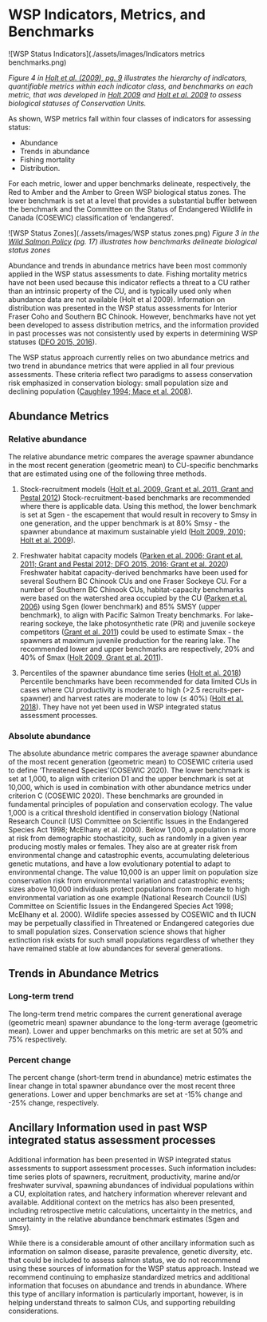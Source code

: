 # WSP Indicators, Metrics, and Benchmarks

![WSP Status Indicators](./assets/images/Indicators metrics benchmarks.png)

*Figure 4 in <a href="https://waves-vagues.dfo-mpo.gc.ca/library-bibliotheque/339096.pdf">Holt et al. (2009), pg. 9</a> illustrates the hierarchy of indicators, quantifiable metrics within each indicator class, and 
benchmarks on each metric, that was developed in [Holt 2009](./References.md) and [Holt et al. 2009](./References.md) to assess biological statuses of Conservation Units.*

As shown, WSP metrics fall within four classes of indicators for assessing status: 
* Abundance
* Trends in abundance
* Fishing mortality
* Distribution. 

For each metric, lower and upper benchmarks delineate, respectively, the Red to Amber and the Amber to Green WSP biological status zones. The lower benchmark is set at a level that provides 
a substantial buffer between the benchmark and the Committee on the Status of Endangered Wildlife in Canada (COSEWIC) classification of ‘endangered’. 

![WSP Status Zones](./assets/images/WSP status zones.png)
*Figure 3 in the <a href=">https://waves-vagues.dfo-mpo.gc.ca/library-bibliotheque/315577.pdf">Wild Salmon Policy</a> (pg. 17) illustrates how benchmarks delineate biological status zones*
<br>

Abundance and trends in abundance metrics have been most commonly applied in the WSP status assessments to date. Fishing mortality metrics have not been used because this indicator reflects a threat to a CU rather than an intrinsic property of the CU, and is typically used only 
when abundance data are not available (Holt et al 2009). Information on distribution was presented in the WSP status assessments for Interior Fraser Coho and Southern BC Chinook. However, benchmarks have not yet been 
developed to assess distribution metrics, and the information provided in past processes was not consistently used by experts in determining WSP statuses ([DFO 2015, 2016](./References.md)). 

The WSP status approach currently relies on two abundance metrics and two trend in abundance metrics that were applied in all four previous assessments. These criteria reflect two paradigms to assess conservation 
risk emphasized in conservation biology: small population size and declining population ([Caughley 1994; Mace et al. 2008](./References.md)). 

## Abundance Metrics

### Relative abundance
The relative abundance metric compares the average spawner abundance in the most recent generation (geometric mean) to CU-specific benchmarks that are estimated using one of the following three methods. 

1. Stock-recruitment models ([Holt et al. 2009, Grant et al. 2011, Grant and Pestal 2012](./References.md))
Stock-recruitment-based benchmarks are recommended where there is applicable data. Using this method, the lower benchmark is set at Sgen - the escapement that would result in 
recovery to Smsy in one generation, and the upper benchmark is at 80% Smsy - the spawner abundance at maximum sustainable yield ([Holt 2009, 2010; Holt et al. 2009](./References.md)).

2. Freshwater habitat capacity models ([Parken et al. 2006; Grant et al. 2011; Grant and Pestal 2012; DFO 2015, 2016; Grant et al. 2020](./References.md))
Freshwater habitat capacity-derived benchmarks have been used for several Southern BC Chinook CUs and one Fraser Sockeye CU. For a number of Southern BC Chinook CUs, habitat-capacity benchmarks 
were based on the watershed area occupied by the CU ([Parken et al. 2006](./References.md)) using Sgen (lower benchmark) and 85% SMSY (upper benchmark), to align with Pacific Salmon Treaty benchmarks. 
For lake-rearing sockeye, the lake photosynthetic rate (PR) and juvenile sockeye competitors ([Grant et al. 2011](./References.md)) could be used to estimate Smax - the spawners at maximum juvenile production for 
the rearing lake. The recommended lower and upper benchmarks are respectively, 20% and 40% of Smax ([Holt 2009, Grant et al. 2011](./References.md)).

3. Percentiles of the spawner abundance time series ([Holt et al. 2018](./References.md)) 
Percentile benchmarks have been recommended for data limited CUs in cases where CU productivity is moderate to high (>2.5 recruits-per-spawner) and harvest rates are moderate to low (≤ 40%) ([Holt et al. 2018](./References.md)). 
They have not yet been used in WSP integrated status assessment processes.


### Absolute abundance
The absolute abundance metric compares the average spawner abundance of the most recent generation (geometric mean) to COSEWIC criteria used to define ‘Threatened Species'(COSEWIC 2020). The lower benchmark is set 
at 1,000, to align with criterion D1 and the upper benchmark is set at 10,000, which is used in combination with other abundance metrics under criterion C (COSEWIC 2020). These benchmarks are grounded in fundamental 
principles of population and conservation ecology. The value 1,000 is a critical threshold identified in conservation biology (National Research Council (US) Committee on Scientific Issues in the Endangered Species 
Act 1998; McElhany et al. 2000). Below 1,000, a population is more at risk from demographic stochasticity, such as randomly in a given year producing mostly males or females. They also are at greater risk from 
environmental change and catastrophic events, accumulating deleterious genetic mutations, and have a low evolutionary potential to adapt to environmental change. The value 10,000 is an upper limit on population 
size conservation risk from environmental variation and catastrophic events; sizes above 10,000 individuals protect populations from moderate to high environmental variation as one example (National Research Council 
(US) Committee on Scientific Issues in the Endangered Species Act 1998; McElhany et al. 2000). Wildlife species assessed by COSEWIC and th IUCN may be perpetually classified in Threatened or Endangered categories due 
to small population sizes. Conservation science shows that higher extinction risk exists for such small populations regardless of whether they have remained stable at low abundances for several generations. 

## Trends in Abundance Metrics

### Long-term trend
The long-term trend metric compares the current generational average (geometric mean) spawner abundance to the long-term average (geometric mean). Lower and upper benchmarks on this metric are set at 50% and 75% 
respectively. 

### Percent change
The percent change (short-term trend in abundance) metric estimates the linear change in total spawner abundance over the most recent three generations. Lower and upper benchmarks are set at -15% change and -25%
change, respectively. 


## Ancillary Information used in past WSP integrated status assessment processes
Additional information has been presented in WSP integrated status assessments to support assessment processes. Such information includes: time series plots of spawners, recruitment, productivity, 
marine and/or freshwater survival, spawning abundances of individual populations within a CU, exploitation rates, and hatchery information wherever relevant and available. Additional context on the metrics has also 
been presented, including retrospective metric calculations, uncertainty in the metrics, and uncertainty in the relative abundance benchmark estimates (Sgen and Smsy). 

While there is a considerable amount of other ancillary information such as information on salmon disease, parasite prevalence, genetic diversity, etc. that could be included to assess 
salmon status, we do not recommend using these sources of information for the WSP status approach. Instead we recommend continuing to emphasize standardized metrics and additional 
information that focuses on abundance and trends in abundance. Where this type of ancillary information is particularly important, however, is in helping understand threats to salmon CUs, and supporting 
rebuilding considerations.

